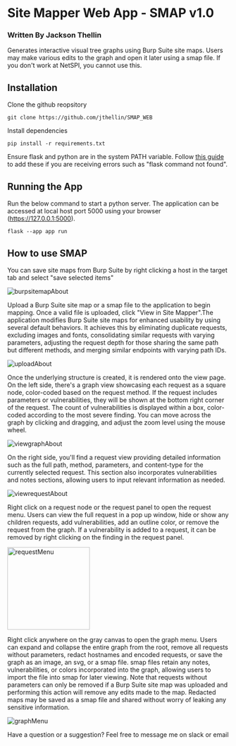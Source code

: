 # Site Mapper Web App - SMAP v1.0
### Written By Jackson Thellin
Generates interactive visual tree graphs using Burp Suite site maps. Users may make various edits to the graph and open it later using a smap file. If you don't work at NetSPI, you cannot use this.

## Installation
Clone the github reopsitory
```
git clone https://github.com/jthellin/SMAP_WEB
```
Install dependencies
```
pip install -r requirements.txt
```
Ensure flask and python are in the system PATH variable. Follow [this guide](https://www.educative.io/answers/how-to-add-python-to-path-variable-in-windows) to add these if you are receiving errors such as "flask command not found".
## Running the App
Run the below command to start a python server. The application can be accessed at local host port 5000 using your browser (https://127.0.0.1:5000).
```
flask --app app run
```
## How to use SMAP
You can save site maps from Burp Suite by right clicking a host in the target tab and select "save selected items"

![burpsitemapAbout](https://github.com/jthellin/SMAP_WEB/assets/65736071/17be7c0b-13db-46c8-99dc-d2c04079396e)

Upload a Burp Suite site map or a smap file to the application to begin mapping. Once a valid file is uploaded, click "View in Site Mapper".The application modifies Burp Suite site maps for enhanced usability by using several default behaviors. It achieves this by eliminating duplicate requests, excluding images and fonts, consolidating similar requests with varying parameters, adjusting the request depth for those sharing the same path but different methods, and merging similar endpoints with varying path IDs.

![uploadAbout](https://github.com/jthellin/SMAP_WEB/assets/65736071/cf462266-3176-4c84-844d-0335045b49f0)

 Once the underlying structure is created, it is rendered onto the view page. On the left side, there's a graph view showcasing each request as a square node, color-coded based on the request method. If the request includes parameters or vulnerabilities, they will be shown at the bottom right corner of the request. The count of vulnerabilities is displayed within a box, color-coded according to the most severe finding. You can move across the graph by clicking and dragging, and adjust the zoom level using the mouse wheel.
 
<img alt="viewgraphAbout" src="https://github.com/jthellin/SMAP_WEB/assets/65736071/a7b55a6f-66f8-45bc-81e1-af4754174550">

On the right side, you'll find a request view providing detailed information such as the full path, method, parameters, and content-type for the currently selected request.
        This section also incorporates vulnerabilities and notes sections, allowing users to input relevant information as needed.

<img alt="viewrequestAbout" src="https://github.com/jthellin/SMAP_WEB/assets/65736071/6a0082c5-b845-400d-b5cb-eca42ebbbf96">

 Right click on a request node or the request panel to open the request menu. Users can view the full request in a pop up window, hide or show any children requests, add vulnerabilities, add an outline color, or remove the request from the graph. If a vulnerability is added to a request, it can be removed by right clicking on the finding in the request panel.

 <img width="187" alt="requestMenu" src="https://github.com/jthellin/SMAP_WEB/assets/65736071/77e58879-d767-4fb4-936c-ba39119185ec">

Right click anywhere on the gray canvas to open the graph menu. Users can expand and collapse the entire graph from the root, remove all requests without parameters, redact hostnames and encoded requests, or save the graph as an image, an svg, or a smap file. smap files retain any notes, vulnerabilities, or colors incorporated into the graph, allowing users to import the file into smap for later viewing. Note that requests without parameters can only be removed if a Burp Suite site map was uploaded and performing this action will remove any edits made to the map. Redacted maps may be saved as a smap file and shared without worry of leaking any sensitive information.

![graphMenu](https://github.com/jthellin/SMAP_WEB/assets/65736071/b01d9f48-7710-493a-914a-256a2583cc99)

Have a question or a suggestion? Feel free to message me on slack or email


